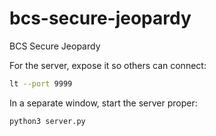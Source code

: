 # bcs-secure-jeopardy
BCS Secure Jeopardy


For the server, expose it so others can connect:

```zsh
lt --port 9999
```

In a separate window, start the server proper:

```zsh
python3 server.py
```